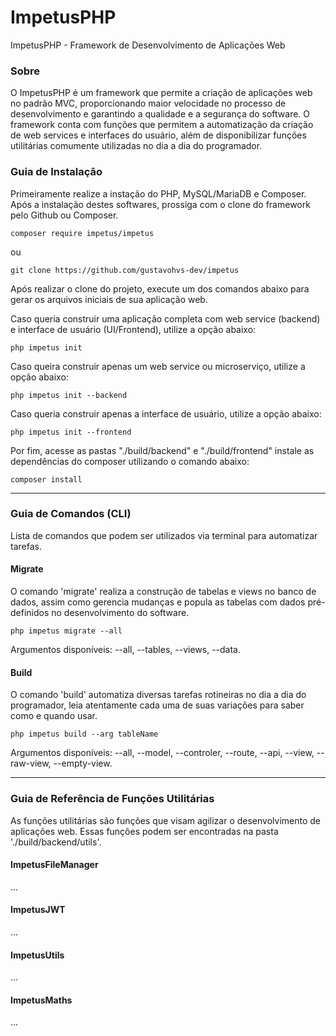 # ImpetusPHP
ImpetusPHP - Framework de Desenvolvimento de Aplicações Web

### Sobre
O ImpetusPHP é um framework que permite a criação de aplicações web no padrão MVC, proporcionando maior velocidade no processo de desenvolvimento e garantindo a qualidade e a segurança do software. O framework conta com funções que permitem a automatização da criação de web services e interfaces do usuário, além de disponibilizar funções utilitárias comumente utilizadas no dia a dia do programador.

### Guia de Instalação
Primeiramente realize a instação do PHP, MySQL/MariaDB e Composer. Após a instalação destes softwares, prossiga com o clone do framework pelo Github ou Composer.

```shell
composer require impetus/impetus
```
ou

```shell
git clone https://github.com/gustavohvs-dev/impetus
```

Após realizar o clone do projeto, execute um dos comandos abaixo para gerar os arquivos iniciais de sua aplicação web.

Caso queria construir uma aplicação completa com web service (backend) e interface de usuário (UI/Frontend), utilize a opção abaixo:

```shell
php impetus init
```
Caso queira construir apenas um web service ou microserviço, utilize a opção abaixo:

```shell
php impetus init --backend
```
Caso queria construir apenas a interface de usuário, utilize a opção abaixo:

```shell
php impetus init --frontend
```

Por fim, acesse as pastas "./build/backend" e "./build/frontend" instale as dependências do composer utilizando o comando abaixo:

```shell
composer install
```

<hr>

### Guia de Comandos (CLI)

Lista de comandos que podem ser utilizados via terminal para automatizar tarefas.

#### Migrate

O comando 'migrate' realiza a construção de tabelas e views no banco de dados, assim como gerencia mudanças e popula as tabelas com dados pré-definidos no desenvolvimento do software.

```shell
php impetus migrate --all
```
Argumentos disponíveis: --all, --tables, --views, --data.

#### Build

O comando 'build' automatiza diversas tarefas rotineiras no dia a dia do programador, leia atentamente cada uma de suas variações para saber como e quando usar.

```shell
php impetus build --arg tableName
```

Argumentos disponíveis: --all, --model, --controler, --route, --api, --view, --raw-view, --empty-view.

<hr>

### Guia de Referência de Funções Utilitárias

As funções utilitárias são funções que visam agilizar o desenvolvimento de aplicações web. Essas funções podem ser encontradas na pasta './build/backend/utils'. 

#### ImpetusFileManager

...

#### ImpetusJWT

...

#### ImpetusUtils

...

#### ImpetusMaths

...